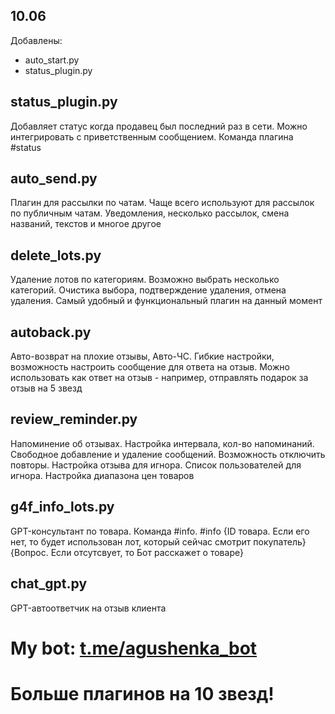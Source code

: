 ## 10.06
Добавлены:
- auto_start.py
- status_plugin.py

## status_plugin.py
Добавляет статус когда продавец был последний раз в сети. Можно интегрировать с приветственным сообщением. Команда плагина #status

## auto_send.py
Плагин для рассылки по чатам. Чаще всего используют для рассылок по публичным чатам. Уведомления, несколько рассылок, смена названий, текстов и многое другое

## delete_lots.py
Удаление лотов по категориям. Возможно выбрать несколько категорий. Очистика выбора, подтверждение удаления, отмена удаления. Самый удобный и функциональный плагин на данный момент

## autoback.py
Авто-возврат на плохие отзывы, Авто-ЧС. Гибкие настройки, возможность настроить сообщение для ответа на отзыв. Можно использовать как ответ на отзыв - например, отправлять подарок за отзыв на 5 звезд

## review_reminder.py
Напоминение об отзывах. Настройка интервала, кол-во напоминаний. Свободное добавление и удаление сообщений. Возможность отключить повторы. Настройка отзыва для игнора. Список пользователей для игнора. Настройка диапазона цен товаров

## g4f_info_lots.py
GPT-консультант по товара. Команда #info. #info {ID товара. Если его нет, то будет использован лот, который сейчас смотрит покупатель} {Вопрос. Если отсутсвует, то Бот расскажет о товаре}

## chat_gpt.py
GPT-автоответчик на отзыв клиента

# My bot: <a href='https://t.me/arthells'>t.me/agushenka_bot</a>
# Больше плагинов на 10 звезд!
